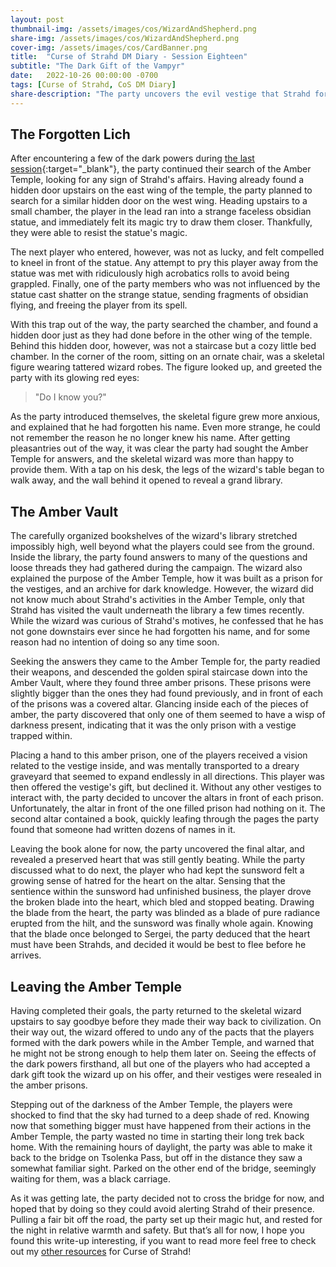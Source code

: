 ```yaml
---
layout: post
thumbnail-img: /assets/images/cos/WizardAndShepherd.png
share-img: /assets/images/cos/WizardAndShepherd.png
cover-img: /assets/images/cos/CardBanner.png
title:  "Curse of Strahd DM Diary - Session Eighteen"
subtitle: "The Dark Gift of the Vampyr"
date:   2022-10-26 00:00:00 -0700
tags: [Curse of Strahd, CoS DM Diary]
share-description: "The party uncovers the evil vestige that Strahd forged a pact with long ago in the Amber Temple."
---
```


## The Forgotten Lich
After encountering a few of the dark powers during [the last session](https://yetanothertyler.com/2022-10-18-cos-diary-session-17/){:target="_blank"}, the party continued their search of the Amber Temple, looking for any sign of Strahd's affairs. Having already found a hidden door upstairs on the east wing of the temple, the party planned to search for a similar hidden door on the west wing. Heading upstairs to a small chamber, the player in the lead ran into a strange faceless obsidian statue, and immediately felt its magic try to draw them closer. Thankfully, they were able to resist the statue's magic.

The next player who entered, however, was not as lucky, and felt compelled to kneel in front of the statue. Any attempt to pry this player away from the statue was met with ridiculously high acrobatics rolls to avoid being grappled. Finally, one of the party members who was not influenced by the statue cast shatter on the strange statue, sending fragments of obsidian flying, and freeing the player from its spell.

With this trap out of the way, the party searched the chamber, and found a hidden door just as they had done before in the other wing of the temple. Behind this hidden door, however, was not a staircase but a cozy little bed chamber. In the corner of the room, sitting on an ornate chair, was a skeletal figure wearing tattered wizard robes. The figure looked up, and greeted the party with its glowing red eyes:

> "Do I know you?"

As the party introduced themselves, the skeletal figure grew more anxious, and explained that he had forgotten his name. Even more strange, he could not remember the reason he no longer knew his name. After getting pleasantries out of the way, it was clear the party had sought the Amber Temple for answers, and the skeletal wizard was more than happy to provide them. With a tap on his desk, the legs of the wizard's table began to walk away, and the wall behind it opened to reveal a grand library.

## The Amber Vault
The carefully organized bookshelves of the wizard's library stretched impossibly high, well beyond what the players could see from the ground. Inside the library, the party found answers to many of the questions and loose threads they had gathered during the campaign. The wizard also explained the purpose of the Amber Temple, how it was built as a prison for the vestiges, and an archive for dark knowledge. However, the wizard did not know much about Strahd's activities in the Amber Temple, only that Strahd has visited the vault underneath the library a few times recently. While the wizard was curious of Strahd's motives, he confessed that he has not gone downstairs ever since he had forgotten his name, and for some reason had no intention of doing so any time soon.

Seeking the answers they came to the Amber Temple for, the party readied their weapons, and descended the golden spiral staircase down into the Amber Vault, where they found three amber prisons. These prisons were slightly bigger than the ones they had found previously, and in front of each of the prisons was a covered altar. Glancing inside each of the pieces of amber, the party discovered that only one of them seemed to have a wisp of darkness present, indicating that it was the only prison with a vestige trapped within.

Placing a hand to this amber prison, one of the players received a vision related to the vestige inside, and was mentally transported to a dreary graveyard that seemed to expand endlessly in all directions. This player was then offered the vestige's gift, but declined it. Without any other vestiges to interact with, the party decided to uncover the altars in front of each prison. Unfortunately, the altar in front of the one filled prison had nothing on it. The second altar contained a book, quickly leafing through the pages the party found that someone had written dozens of names in it. 

Leaving the book alone for now, the party uncovered the final altar, and revealed a preserved heart that was still gently beating. While the party discussed what to do next, the player who had kept the sunsword felt a growing sense of hatred for the heart on the altar. Sensing that the sentience within the sunsword had unfinished business, the player drove the broken blade into the heart, which bled and stopped beating. Drawing the blade from the heart, the party was blinded as a blade of pure radiance erupted from the hilt, and the sunsword was finally whole again. Knowing that the blade once belonged to Sergei, the party deduced that the heart must have been Strahds, and decided it would be best to flee before he arrives.

## Leaving the Amber Temple
Having completed their goals, the party returned to the skeletal wizard upstairs to say goodbye before they made their way back to civilization. On their way out, the wizard offered to undo any of the pacts that the players formed with the dark powers while in the Amber Temple, and warned that he might not be strong enough to help them later on. Seeing the effects of the dark powers firsthand, all but one of the players who had accepted a dark gift took the wizard up on his offer, and their vestiges were resealed in the amber prisons.

Stepping out of the darkness of the Amber Temple, the players were shocked to find that the sky had turned to a deep shade of red. Knowing now that something bigger must have happened from their actions in the Amber Temple, the party wasted no time in starting their long trek back home. With the remaining hours of daylight, the party was able to make it back to the bridge on Tsolenka Pass, but off in the distance they saw a somewhat familiar sight. Parked on the other end of the bridge, seemingly waiting for them, was a black carriage.

As it was getting late, the party decided not to cross the bridge for now, and hoped that by doing so they could avoid alerting Strahd of their presence. Pulling a fair bit off the road, the party set up their magic hut, and rested for the night in relative warmth and safety. But that’s all for now, I hope you found this write-up interesting, if you want to read more feel free to check out my <a href="/tags/#Curse%20of%20Strahd">other resources</a> for Curse of Strahd!